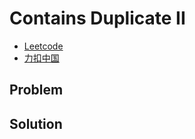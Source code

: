 # Contains Duplicate II

- [Leetcode](https://leetcode.com/problems/contains-duplicate-ii)
- [力扣中国](https://leetcode.cn/problems/contains-duplicate-ii)

## Problem

[](desc.md ':include')

## Solution

[](solution.cpp ':include :type=code cpp')

